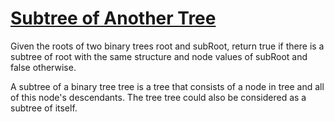 # [Subtree of Another Tree](https://leetcode.com/problems/subtree-of-another-tree/)

Given the roots of two binary trees root and subRoot, return true if there is a subtree of root with the same structure and node values of subRoot and false otherwise.  

A subtree of a binary tree tree is a tree that consists of a node in tree and all of this node's descendants. The tree tree could also be considered as a subtree of itself.  